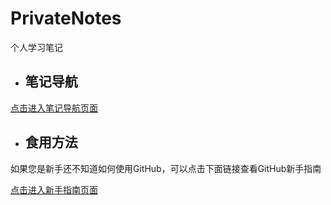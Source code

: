 # PrivateNotes
个人学习笔记



- ## 笔记导航

[点击进入笔记导航页面](./笔记导航.md)



- ## 食用方法

如果您是新手还不知道如何使用GitHub，可以点击下面链接查看GitHub新手指南

[点击进入新手指南页面](./GitHub新手指南/GitHub新手入门指南.md)